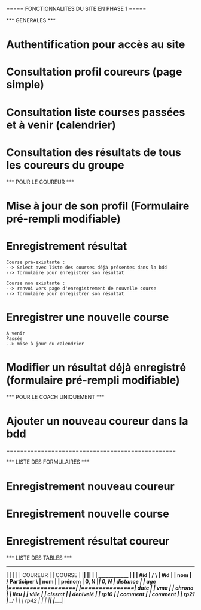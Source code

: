 ===== FONCTIONNALITES DU SITE EN PHASE 1 =====

*** GENERALES ***

# Authentification pour accès au site

# Consultation profil coureurs (page simple)

# Consultation liste courses passées et à venir (calendrier)

# Consultation des résultats de tous les coureurs du groupe


*** POUR LE COUREUR ***

# Mise à jour de son profil (Formulaire pré-rempli modifiable)

# Enregistrement résultat
	Course pré-existante :
	--> Select avec liste des courses déjà présentes dans la bdd
	--> formulaire pour enregistrer son résultat
	
	Course non existante :
	--> renvoi vers page d'enregistrement de nouvelle course
	--> formulaire pour enregistrer son résultat

# Enregistrer une nouvelle course
	A venir
	Passée
	--> mise à jour du calendrier

# Modifier un résultat déjà enregistré (formulaire pré-rempli modifiable)


*** POUR LE COACH UNIQUEMENT ***

# Ajouter un nouveau coureur dans la bdd


=================================================

*** LISTE DES FORMULAIRES ***

# Enregistrement nouveau coureur
# Enregistrement nouvelle course
# Enregistrement résultat coureur


*** LISTE DES TABLES ***

 ____________                                                    ______________ 
|            |					                |              |
|  COUREUR   |                                                  |    COURSE    |
|____________|                                                  |______________|
|            |                     ____________                 |              |
|   #id      |                    /            \                |    #id       |
|   nom      |                   /  Participer  \               |    nom       |
|  prénom    | 0, N              |______________|         0, N  |    distance  | 
|   age      |===================|              |===============|    date      |
|   vma      |                   |  chrono      |               |    lieu      |
|  ville     |                   |  clssmt      |               |    denivelé  |
|   rp10     |                   |  comment     |               |    comment   |
|   rp21     |                    \____________/                |              |
|   rp42     |                                                  |              |
|____________|                                                  |______________|




	


